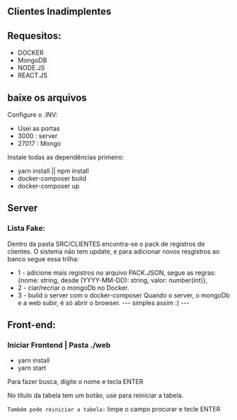 ## Clientes Inadimplentes

## Requesitos:

- DOCKER
- MongoDB
- NODE.JS
- REACT.JS

## baixe os arquivos

Configure o .INV:

- Usei as portas
- 3000 : server
- 27017 : Mongo

Instale todas as dependências primeiro: 
* yarn install || npm install
* docker-composer build
* docker-composer up

## Server

### Lista Fake:

Dentro da pasta SRC/CLIENTES encontra-se o pack de registros de clientes.
O sistema não tem update, e para adicionar novos resgistros ao banco segue essa trilha:

- 1 - adicione mais registros no arquivo PACK.JSON, segue as regras:
  {nome: string, desde (YYYY-MM-DD): string, valor: number(int)},
- 2 - ciar/recriar o mongoDb no Docker.
- 3 - build o server com o docker-composer
  Quando o server, o mongoDb e a web subir, é só abrir o browser.
  --- simples assim :) ---

## Front-end:

### Iniciar Frontend | Pasta ./web

* yarn install 
* yarn start

Para fazer busca, digite o nome e tecla ENTER

No título da tabela tem um botão, use para reiniciar a tabela.

`Também pode reiniciar a tabela:` limpe o campo procurar e tecle ENTER
